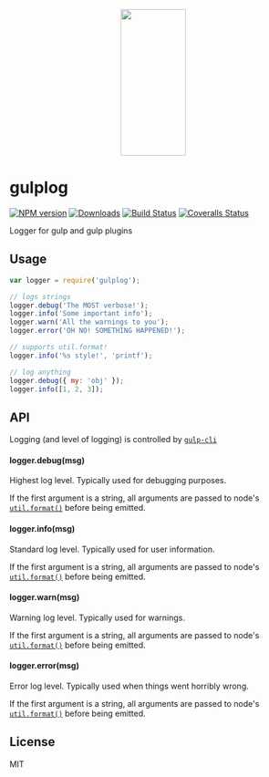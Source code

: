 <p align="center">
  <a href="https://gulpjs.com">
    <img height="257" width="114" src="https://raw.githubusercontent.com/gulpjs/artwork/master/gulp-2x.png">
  </a>
</p>

# gulplog

[![NPM version][npm-image]][npm-url] [![Downloads][downloads-image]][npm-url] [![Build Status][ci-image]][ci-url] [![Coveralls Status][coveralls-image]][coveralls-url]

Logger for gulp and gulp plugins

## Usage

```js
var logger = require('gulplog');

// logs strings
logger.debug('The MOST verbose!');
logger.info('Some important info');
logger.warn('All the warnings to you');
logger.error('OH NO! SOMETHING HAPPENED!');

// supports util.format!
logger.info('%s style!', 'printf');

// log anything
logger.debug({ my: 'obj' });
logger.info([1, 2, 3]);
```

## API

Logging (and level of logging) is controlled by [`gulp-cli`][gulp-cli-url]

#### logger.debug(msg)

Highest log level.  Typically used for debugging purposes.

If the first argument is a string, all arguments are passed to node's
[`util.format()`][util-format-url] before being emitted.

#### logger.info(msg)

Standard log level.  Typically used for user information.

If the first argument is a string, all arguments are passed to node's
[`util.format()`][util-format-url] before being emitted.

#### logger.warn(msg)

Warning log level.  Typically used for warnings.

If the first argument is a string, all arguments are passed to node's
[`util.format()`][util-format-url] before being emitted.

#### logger.error(msg)

Error log level.  Typically used when things went horribly wrong.

If the first argument is a string, all arguments are passed to node's
[`util.format()`][util-format-url] before being emitted.

## License

MIT


<!-- prettier-ignore-start -->
[downloads-image]: https://img.shields.io/npm/dm/gulplog.svg?style=flat-square
[npm-url]: https://npmjs.org/package/gulplog
[npm-image]: https://img.shields.io/npm/v/gulplog.svg?style=flat-square

[ci-url]: https://github.com/gulpjs/gulplog/actions?query=workflow:dev
[ci-image]: https://img.shields.io/github/workflow/status/gulpjs/gulplog/dev?style=flat-square

[coveralls-url]: https://coveralls.io/r/gulpjs/gulplog
[coveralls-image]: https://img.shields.io/coveralls/gulpjs/gulplog/master.svg?style=flat-square
<!-- prettier-ignore-end -->

<!-- prettier-ignore-start -->
[gulp-cli-url]: https://github.com/gulpjs/gulp-cli
[util-format-url]: https://nodejs.org/docs/latest/api/util.html#util_util_format_format
<!-- prettier-ignore-end -->
